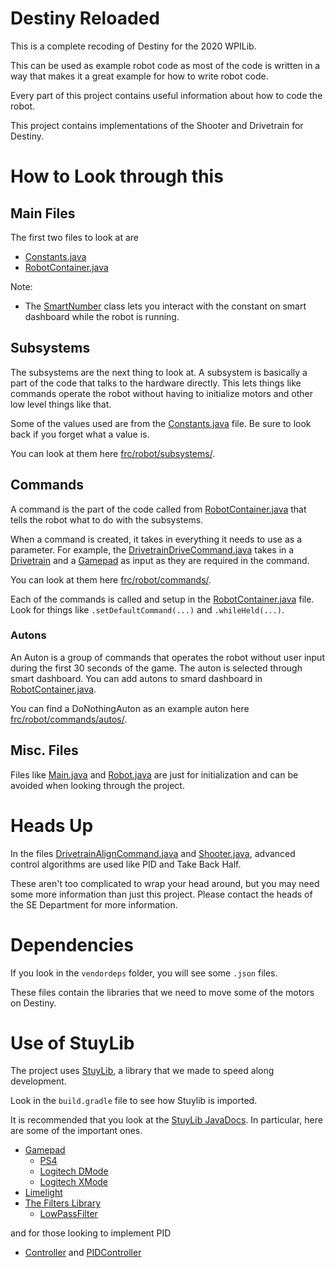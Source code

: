 # Destiny Reloaded

This is a complete recoding of Destiny for the 2020 WPILib.

This can be used as example robot code as most of the code is written in a way that makes it a great example for how to write robot code.

Every part of this project contains useful information about how to code the robot.

This project contains implementations of the Shooter and Drivetrain for Destiny.

# How to Look through this

## Main Files

The first two files to look at are 
 - [Constants.java](https://github.com/StuyPulse/StuyBots-Reloaded/blob/master/Destiny/src/main/java/frc/robot/Constants.java)
 - [RobotContainer.java](https://github.com/StuyPulse/StuyBots-Reloaded/blob/master/Destiny/src/main/java/frc/robot/RobotContainer.java)

Note:
 - The [SmartNumber](https://stuypulse.github.io/StuyLib/com/stuypulse/stuylib/network/SmartNumber.html) class lets you interact with the constant on smart dashboard while the robot is running.

## Subsystems

The subsystems are the next thing to look at. A subsystem is basically a part of the code that talks to the hardware directly. This lets things like commands operate the robot without having to initialize motors and other low level things like that.

Some of the values used are from the [Constants.java](https://github.com/StuyPulse/StuyBots-Reloaded/blob/master/Destiny/src/main/java/frc/robot/Constants.java) file. Be sure to look back if you forget what a value is.

You can look at them here [frc/robot/subsystems/](https://github.com/StuyPulse/Destiny-Reloaded/tree/master/src/main/java/frc/robot/subsystems). 

## Commands 

A command is the part of the code called from [RobotContainer.java](https://github.com/StuyPulse/StuyBots-Reloaded/blob/master/Destiny/src/main/java/frc/robot/RobotContainer.java) that tells the robot what to do with the subsystems.  

When a command is created, it takes in everything it needs to use as a parameter. For example, the [DrivetrainDriveCommand.java](https://github.com/StuyPulse/StuyBots-Reloaded/blob/master/Destiny/src/main/java/frc/robot/commands/DrivetrainDriveCommand.java) takes in a [Drivetrain](https://github.com/StuyPulse/StuyBots-Reloaded/blob/master/Destiny/src/main/java/frc/robot/subsystems/Drivetrain.java) and a [Gamepad](https://stuypulse.github.io/StuyLib/com/stuypulse/stuylib/input/gamepads/package-summary.html) as input as they are required in the command.

You can look at them here [frc/robot/commands/](https://github.com/StuyPulse/Destiny-Reloaded/tree/master/src/main/java/frc/robot/commands).

Each of the commands is called and setup in the [RobotContainer.java](https://github.com/StuyPulse/StuyBots-Reloaded/blob/master/Destiny/src/main/java/frc/robot/RobotContainer.java) file. Look for things like `.setDefaultCommand(...)` and `.whileHeld(...)`.

### Autons 

An Auton is a group of commands that operates the robot without user input during the first 30 seconds of the game. The auton is selected through smart dashboard. You can add autons to smard dashboard in [RobotContainer.java](https://github.com/StuyPulse/StuyBots-Reloaded/blob/master/Destiny/src/main/java/frc/robot/RobotContainer.java).

You can find a DoNothingAuton as an example auton here [frc/robot/commands/autos/](https://github.com/StuyPulse/Destiny-Reloaded/tree/master/src/main/java/frc/robot/commands/autos).



## Misc. Files

Files like [Main.java](https://github.com/StuyPulse/StuyBots-Reloaded/blob/master/Destiny/src/main/java/frc/robot/Main.java) and [Robot.java](https://github.com/StuyPulse/StuyBots-Reloaded/blob/master/Destiny/src/main/java/frc/robot/Robot.java) are just for initialization and can be avoided when looking through the project.

# Heads Up

In the files [DrivetrainAlignCommand.java](https://github.com/StuyPulse/StuyBots-Reloaded/blob/master/Destiny/src/main/java/frc/robot/commands/DrivetrainAlignCommand.java) and [Shooter.java](https://github.com/StuyPulse/StuyBots-Reloaded/blob/master/Destiny/src/main/java/frc/robot/subsystems/Shooter.java), advanced control algorithms are used like PID and Take Back Half.

These aren't too complicated to wrap your head around, but you may need some more information than just this project. Please contact the heads of the SE Department for more information.

# Dependencies

If you look in the `vendordeps` folder, you will see some `.json` files.

These files contain the libraries that we need to move some of the motors on Destiny.

# Use of StuyLib

The project uses [StuyLib](https://github.com/StuyPulse/StuyLib), a library that we made to speed along development.

Look in the `build.gradle` file to see how Stuylib is imported.

It is recommended that you look at the [StuyLib JavaDocs](https://stuypulse.github.io/StuyLib/). In particular, here are some of the important ones.

 - [Gamepad](https://stuypulse.github.io/StuyLib/com/stuypulse/stuylib/input/Gamepad.html)
    - [PS4](https://stuypulse.github.io/StuyLib/com/stuypulse/stuylib/input/gamepads/PS4.html)
    - [Logitech DMode](https://stuypulse.github.io/StuyLib/com/stuypulse/stuylib/input/gamepads/Logitech.DMode.html)
    - [Logitech XMode](https://stuypulse.github.io/StuyLib/com/stuypulse/stuylib/input/gamepads/Logitech.XMode.html)
 - [Limelight](https://stuypulse.github.io/StuyLib/com/stuypulse/stuylib/network/limelight/Limelight.html)
 - [The Filters Library](https://stuypulse.github.io/StuyLib/com/stuypulse/stuylib/streams/filters/package-summary.html)
    - [LowPassFilter](https://stuypulse.github.io/StuyLib/com/stuypulse/stuylib/streams/filters/LowPassFilter.html)

and for those looking to implement PID

 - [Controller](https://stuypulse.github.io/StuyLib/com/stuypulse/stuylib/control/Controller.html) and  [PIDController](https://stuypulse.github.io/StuyLib/com/stuypulse/stuylib/control/PIDController.html)